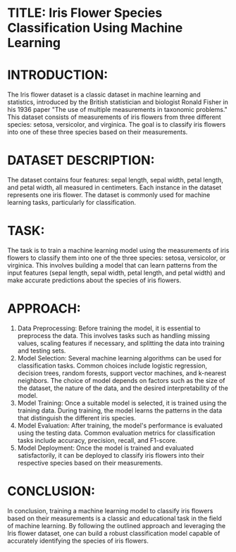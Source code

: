 # **TITLE**: Iris Flower Species Classification Using Machine Learning

# **INTRODUCTION**:

 The Iris flower dataset is a classic dataset in machine learning and statistics, introduced by the British statistician and biologist Ronald Fisher in his 1936 paper "The use of multiple measurements in taxonomic problems." This dataset consists of measurements of iris flowers from three different species: setosa, versicolor, and virginica. The goal is to classify iris flowers into one of these three species based on their measurements.

# **DATASET DESCRIPTION**:

 The dataset contains four features: sepal length, sepal width, petal length, and petal width, all measured in centimeters. Each instance in the dataset represents one iris flower. The dataset is commonly used for machine learning tasks, particularly for classification.

# **TASK**:

 The task is to train a machine learning model using the measurements of iris flowers to classify them into one of the three species: setosa, versicolor, or virginica. This involves building a model that can learn patterns from the input features (sepal length, sepal width, petal length, and petal width) and make accurate predictions about the species of iris flowers.

# **APPROACH**:

1. Data Preprocessing: Before training the model, it is essential to preprocess the data. This involves tasks such as handling missing values, scaling features if necessary, and splitting the data into training and testing sets.
2. Model Selection: Several machine learning algorithms can be used for classification tasks. Common choices include logistic regression, decision trees, random forests, support vector machines, and k-nearest neighbors. The choice of model depends on factors such as the size of the dataset, the nature of the data, and the desired interpretability of the model.
3. Model Training: Once a suitable model is selected, it is trained using the training data. During training, the model learns the patterns in the data that distinguish the different iris species.
4. Model Evaluation: After training, the model's performance is evaluated using the testing data. Common evaluation metrics for classification tasks include accuracy, precision, recall, and F1-score.
5. Model Deployment: Once the model is trained and evaluated satisfactorily, it can be deployed to classify iris flowers into their respective species based on their measurements.

# **CONCLUSION**:

In conclusion, training a machine learning model to classify iris flowers based on their measurements is a classic and educational task in the field of machine learning. By following the outlined approach and leveraging the Iris flower dataset, one can build a robust classification model capable of accurately identifying the species of iris flowers.
